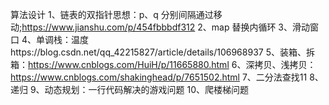 算法设计
  1、链表的双指针思想：p、q  分别间隔通过移动;https://www.jianshu.com/p/454fbbbdf312
  2、map 替换内循环
  3、滑动窗口
  4、单调栈：温度https://blog.csdn.net/qq_42215827/article/details/106968937
  5、装箱、拆箱：https://www.cnblogs.com/HuiH/p/11665880.html
  6、深拷贝、浅拷贝：https://www.cnblogs.com/shakinghead/p/7651502.html
  7、二分法查找11
  8、递归
  9、动态规划：一行代码解决的游戏问题
  10、爬楼梯问题